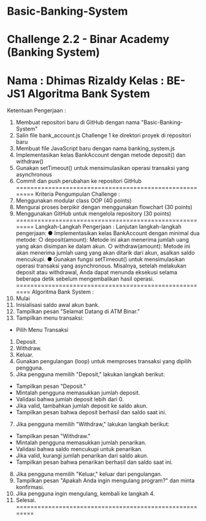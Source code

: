 # Basic-Banking-System
Challenge 2.2 - Binar Academy (Banking System)
========================================================
Nama : Dhimas Rizaldy
Kelas : BE-JS1
Algoritma Bank System
========================================================
Ketentuan Pengerjaan :
1. Membuat repositori baru di GitHub dengan nama "Basic-Banking-System"
2. Salin file bank_account.js Challenge 1 ke direktori proyek di repositori baru
3. Membuat file JavaScript baru dengan nama banking_system.js
4. Implementasikan kelas BankAccount dengan metode deposit() dan withdraw()
5. Gunakan setTimeout() untuk mensimulasikan operasi transaksi yang asynchronous
6. Commit dan push perubahan ke repositori GitHub
========================================================
Kriteria Pengumpulan Challenge :
1. Menggunakan modular class OOP (40 points)
2. Mengurai proses berpikir dengan menggunakan flowchart (30 points)
3. Menggunakan GitHub untuk mengelola repository (30 points)
========================================================
Langkah-Langkah Pengerjaan :
Lanjutan langkah-langkah pengerjaan:
● Implementasikan kelas BankAccount dengan
minimal dua metode:
○ deposit(amount): Metode ini akan menerima
jumlah uang yang akan disimpan ke dalam
akun.
○ withdraw(amount): Metode ini akan
menerima jumlah uang yang akan ditarik
dari akun, asalkan saldo mencukupi.
● Gunakan fungsi setTimeout() untuk
mensimulasikan operasi transaksi yang
asynchronous. Misalnya, setelah melakukan deposit
atau withdrawal, Anda dapat menunda eksekusi
selama beberapa detik sebelum mengembalikan
hasil operasi.
=======================================================
Algoritma Bank System :
1. Mulai
2. Inisialisasi saldo awal akun bank.
3. Tampilkan pesan "Selamat Datang di ATM Binar."
4. Tampilkan menu transaksi:
 - Pilih Menu Transaksi
 1. Deposit.
 2. Withdraw.
 3. Keluar.
5. Gunakan pengulangan (loop) untuk memproses transaksi yang dipilih pengguna.
6. Jika pengguna memilih "Deposit," lakukan langkah berikut:
 - Tampilkan pesan "Deposit."
 - Mintalah pengguna memasukkan jumlah deposit.
 - Validasi bahwa jumlah deposit lebih dari 0.
 - Jika valid, tambahkan jumlah deposit ke saldo akun.
 - Tampilkan pesan bahwa deposit berhasil dan saldo saat ini.
7. Jika pengguna memilih "Withdraw," lakukan langkah berikut:
 - Tampilkan pesan "Withdraw."
 - Mintalah pengguna memasukkan jumlah penarikan.
 - Validasi bahwa saldo mencukupi untuk penarikan.
 - Jika valid, kurangi jumlah penarikan dari saldo akun.
 - Tampilkan pesan bahwa penarikan berhasil dan saldo saat ini.
8. Jika pengguna memilih "Keluar," keluar dari pengulangan.
9. Tampilkan pesan "Apakah Anda ingin mengulang program?" dan minta konfirmasi.
10. Jika pengguna ingin mengulang, kembali ke langkah 4.
11. Selesai.
========================================================
